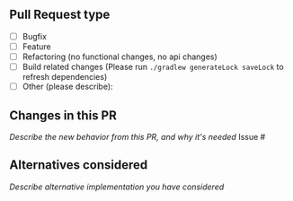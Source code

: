 Pull Request type
----

- [ ] Bugfix
- [ ] Feature
- [ ] Refactoring (no functional changes, no api changes)
- [ ] Build related changes (Please run `./gradlew generateLock saveLock` to refresh dependencies)
- [ ] Other (please describe):

Changes in this PR
----

_Describe the new behavior from this PR, and why it's needed_
Issue #

Alternatives considered
----

_Describe alternative implementation you have considered_
